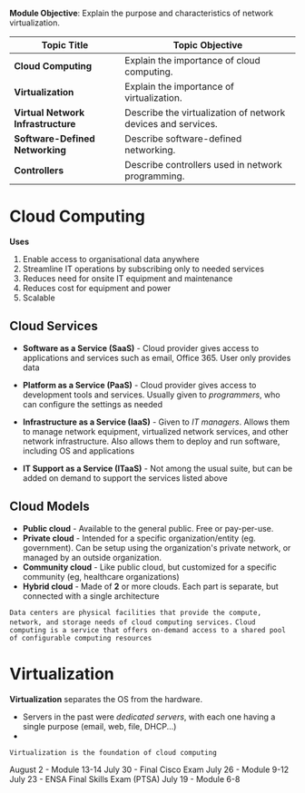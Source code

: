 **Module Objective**: Explain the purpose and characteristics of network virtualization.

| **Topic Title**                    | **Topic Objective**                                          |
| ---------------------------------- | ------------------------------------------------------------ |
| **Cloud Computing**                | Explain the importance of cloud computing.                   |
| **Virtualization**                 | Explain the importance of virtualization.                    |
| **Virtual Network Infrastructure** | Describe the virtualization of network devices and services. |
| **Software-Defined Networking**    | Describe software-defined networking.                        |
| **Controllers**                    | Describe controllers used in network programming.            |
# Cloud Computing
**Uses**
1. Enable access to organisational data anywhere
2. Streamline IT operations by subscribing only to needed services
3. Reduces need for onsite IT equipment and maintenance
4. Reduces cost for equipment and power
5. Scalable

## Cloud Services
- **Software as a Service (SaaS)** - Cloud provider gives access to applications and services such as email, Office 365. User only provides data

- **Platform as a Service (PaaS)** - Cloud provider gives access to development tools and services. Usually given to *programmers*, who can configure the settings as needed

- **Infrastructure as a Service (IaaS)** - Given to *IT managers*. Allows them to manage network equipment, virtualized network services, and other network infrastructure. Also allows them to deploy and run software, including OS and applications

- **IT Support as a Service (ITaaS)** - Not among the usual suite, but can be added on demand to support the services listed above

## Cloud Models
- **Public cloud** - Available to the general public. Free or pay-per-use.
- **Private cloud** - Intended for a specific organization/entity (eg. government). Can be setup using the organization's private network, or managed by an outside organization.
- **Community cloud** - Like public cloud, but customized for a specific community (eg, healthcare organizations)
- **Hybrid cloud** - Made of **2** or more clouds. Each part is separate, but connected with a single architecture

`Data centers are physical facilities that provide the compute, network, and storage needs of cloud computing services.`
`Cloud computing is a service that offers on-demand access to a shared pool of configurable computing resources`


# Virtualization
**Virtualization** separates the OS from the hardware. 
- Servers in the past were *dedicated servers*, with each one having a single purpose (email, web, file, DHCP...)
- 

`Virtualization is the foundation of cloud computing`

August 2 - Module 13-14
July 30 - Final Cisco Exam
July 26 - Module 9-12
July 23 - ENSA Final Skills Exam (PTSA)
July 19 - Module 6-8